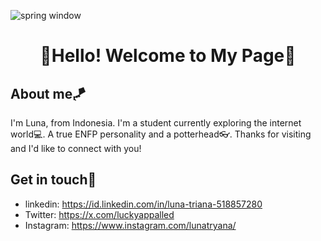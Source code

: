 ![spring window](https://github.com/user-attachments/assets/22049672-9ea5-4f81-8f04-c2ca7459fa8a)

<h1 align="center">  🌸Hello! Welcome to My Page🌸

## About me🪁
I'm Luna, from Indonesia. I'm a student currently exploring the internet world💻. A true ENFP personality and a potterhead👓. Thanks for visiting and I'd like to connect with you!

## Get in touch👋
* linkedin: https://id.linkedin.com/in/luna-triana-518857280
* Twitter: https://x.com/luckyappalled
* Instagram: https://www.instagram.com/lunatryana/